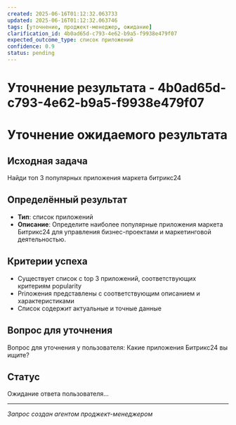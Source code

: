 ```yaml
---
created: 2025-06-16T01:12:32.063733
updated: 2025-06-16T01:12:32.063746
tags: [уточнение, проджект-менеджер, ожидание]
clarification_id: 4b0ad65d-c793-4e62-b9a5-f9938e479f07
expected_outcome_type: список приложений
confidence: 0.9
status: pending
---
```


# Уточнение результата - 4b0ad65d-c793-4e62-b9a5-f9938e479f07

# Уточнение ожидаемого результата

## Исходная задача
Найди топ 3 популярных приложения маркета битрикс24

## Определённый результат
- **Тип**: список приложений
- **Описание**: Определите наиболее популярные приложения маркета Битрикс24 для управления бизнес-проектами и маркетинговой деятельностью.

## Критерии успеха
- Существует список с top 3 приложений, соответствующих критериям popularity
-  Priложения представлены с соответствующим описанием и характеристиками
-  Список содержит актуальные и точные данные

## Вопрос для уточнения
Вопрос для уточнения у пользователя: Какие приложения Битрикс24 вы ищите?

## Статус
Ожидание ответа пользователя...

---
*Запрос создан агентом проджект-менеджером*
